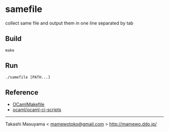 samefile
========
collect same file and output them in one line separated by tab

Build
-----
```
make
```

Run
---
```
./samefile [PATH...]
```

Reference
---------
* [OCamlMakefile](http://mmottl.github.io/ocaml-makefile/)
* [ocaml/ocaml-ci-scripts](https://github.com/ocaml/ocaml-ci-scripts)

----
Takashi Masuyama < mamewotoko@gmail.com >
http://mamewo.ddo.jp/
